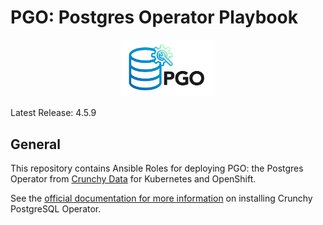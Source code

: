 # PGO: Postgres Operator Playbook

<p align="center">
  <img width="150" src="../../docs/static/logos/pgo.svg" alt="PGO: The Postgres Operator from Crunchy Data"/>
</p>

Latest Release: 4.5.9

## General

This repository contains Ansible Roles for deploying PGO: the Postgres Operator
from [Crunchy Data](https://www.crunchydata.com) for Kubernetes and OpenShift.

See the [official documentation for more information](https://crunchydata.github.io/postgres-operator/stable/)
on installing Crunchy PostgreSQL Operator.
